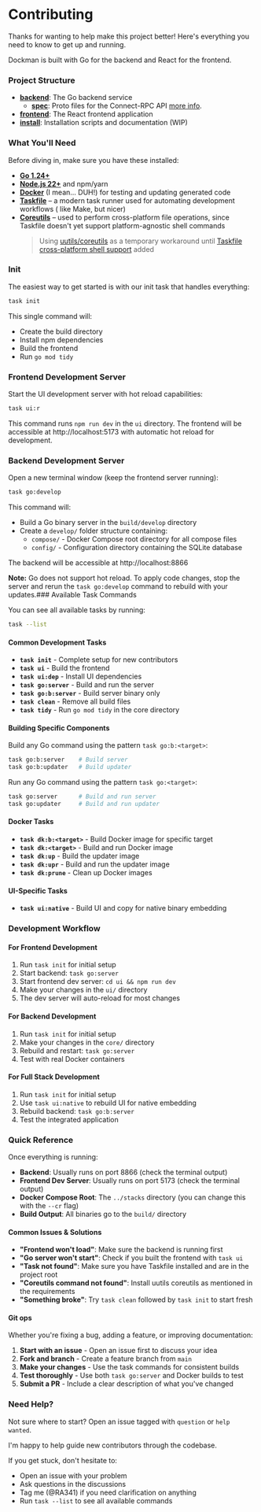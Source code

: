 # Contributing

Thanks for wanting to help make this project better! Here's everything you need to know to get up and running.

Dockman is built with Go for the backend and React for the frontend.

### Project Structure

- **[backend](core)**: The Go backend service
    - **[spec](spec)**: Proto files for the Connect-RPC API [more info](spec/readme.md).
- **[frontend](ui)**: The React frontend application
- **[install](install)**: Installation scripts and documentation (WIP)

### What You'll Need

Before diving in, make sure you have these installed:

- **[Go 1.24+](https://go.dev/dl/)**
- **[Node.js 22+](https://nodejs.org/en/download/)** and npm/yarn
- **[Docker](https://www.docker.com/products/docker-desktop/)** (I mean... DUH!) for testing and updating generated code
- **[Taskfile](https://taskfile.dev/#/installation)** – a modern task runner used for automating development workflows (
  like Make, but nicer)
- **[Coreutils](https://uutils.github.io/coreutils/docs/installation.html)** – used to perform cross-platform file
  operations, since Taskfile doesn't yet support platform-agnostic shell commands
  > Using [uutils/coreutils](https://github.com/uutils/coreutils) as a temporary workaround
  until [Taskfile cross-platform shell support](https://github.com/go-task/task/issues/197#issuecomment-3014045749)
  added

### Init

The easiest way to get started is with our init task that handles everything:

```bash
task init
```

This single command will:

- Create the build directory
- Install npm dependencies
- Build the frontend
- Run `go mod tidy`

### Frontend Development Server

Start the UI development server with hot reload capabilities:

```bash
task ui:r
```

This command runs `npm run dev` in the `ui` directory. The frontend will be accessible at http://localhost:5173 with
automatic hot reload for development.

### Backend Development Server

Open a new terminal window (keep the frontend server running):

```bash
task go:develop
```

This command will:

- Build a Go binary server in the `build/develop` directory
- Create a `develop/` folder structure containing:
    - `compose/` - Docker Compose root directory for all compose files
    - `config/` - Configuration directory containing the SQLite database

The backend will be accessible at http://localhost:8866

**Note:** Go does not support hot reload. To apply code changes, stop the server and rerun the `task go:develop` command
to rebuild with your updates.### Available Task Commands

You can see all available tasks by running:

```bash
task --list
```

#### Common Development Tasks

- **`task init`** - Complete setup for new contributors
- **`task ui`** - Build the frontend
- **`task ui:dep`** - Install UI dependencies
- **`task go:server`** - Build and run the server
- **`task go:b:server`** - Build server binary only
- **`task clean`** - Remove all build files
- **`task tidy`** - Run `go mod tidy` in the core directory

#### Building Specific Components

Build any Go command using the pattern `task go:b:<target>`:

```bash
task go:b:server    # Build server
task go:b:updater   # Build updater
```

Run any Go command using the pattern `task go:<target>`:

```bash
task go:server      # Build and run server
task go:updater     # Build and run updater
```

#### Docker Tasks

- **`task dk:b:<target>`** - Build Docker image for specific target
- **`task dk:<target>`** - Build and run Docker image
- **`task dk:up`** - Build the updater image
- **`task dk:upr`** - Build and run the updater image
- **`task dk:prune`** - Clean up Docker images

#### UI-Specific Tasks

- **`task ui:native`** - Build UI and copy for native binary embedding

### Development Workflow

#### For Frontend Development

1. Run `task init` for initial setup
2. Start backend: `task go:server`
3. Start frontend dev server: `cd ui && npm run dev`
4. Make your changes in the `ui/` directory
5. The dev server will auto-reload for most changes

#### For Backend Development

1. Run `task init` for initial setup
2. Make your changes in the `core/` directory
3. Rebuild and restart: `task go:server`
4. Test with real Docker containers

#### For Full Stack Development

1. Run `task init` for initial setup
2. Use `task ui:native` to rebuild UI for native embedding
3. Rebuild backend: `task go:b:server`
4. Test the integrated application

### Quick Reference

Once everything is running:

- **Backend**: Usually runs on port 8866 (check the terminal output)
- **Frontend Dev Server**: Usually runs on port 5173 (check the terminal output)
- **Docker Compose Root**: The `../stacks` directory (you can change this with the `--cr` flag)
- **Build Output**: All binaries go to the `build/` directory

#### Common Issues & Solutions

- **"Frontend won't load"**: Make sure the backend is running first
- **"Go server won't start"**: Check if you built the frontend with `task ui`
- **"Task not found"**: Make sure you have Taskfile installed and are in the project root
- **"Coreutils command not found"**: Install uutils coreutils as mentioned in the requirements
- **"Something broke"**: Try `task clean` followed by `task init` to start fresh

#### Git ops

Whether you're fixing a bug, adding a feature, or improving documentation:

1. **Start with an issue** - Open an issue first to discuss your idea
2. **Fork and branch** - Create a feature branch from `main`
3. **Make your changes** - Use the task commands for consistent builds
4. **Test thoroughly** - Use both `task go:server` and Docker builds to test
5. **Submit a PR** - Include a clear description of what you've changed

### Need Help?

Not sure where to start? Open an issue tagged with `question` or `help wanted`.

I'm happy to help guide new contributors through the codebase.

If you get stuck, don't hesitate to:

- Open an issue with your problem
- Ask questions in the discussions
- Tag me (@RA341) if you need clarification on anything
- Run `task --list` to see all available commands

